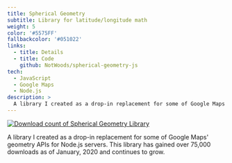 ```yaml
---
title: Spherical Geometry
subtitle: Library for latitude/longitude math
weight: 5
color: '#5575FF'
fallbackcolor: '#051022'
links:
  - title: Details
  - title: Code
    github: NotWoods/spherical-geometry-js
tech:
  - JavaScript
  - Google Maps
  - Node.js
description: >
  A library I created as a drop-in replacement for some of Google Maps' geometry APIs for Node.js servers. This library has gained over 75,000 downloads as of January, 2020 and continues to grow.
---
```


[![Download count of Spherical Geometry Library](https://img.shields.io/npm/dt/spherical-geometry-js.svg)](https://www.npmjs.com/package/spherical-geometry-js)

A library I created as a drop-in replacement for some of Google Maps' geometry APIs for Node.js servers. This library has gained over 75,000 downloads as of January, 2020 and continues to grow.
